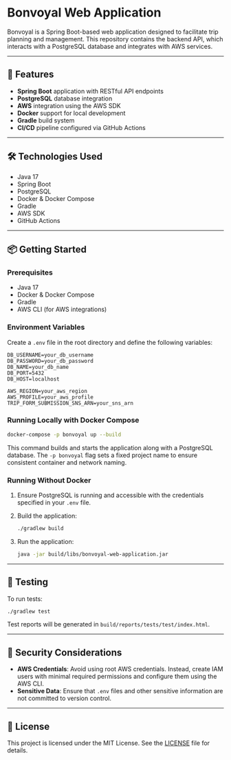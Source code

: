 # Bonvoyal Web Application

Bonvoyal is a Spring Boot-based web application designed to facilitate trip planning and management. This repository contains the backend API, which interacts with a PostgreSQL database and integrates with AWS services.

---

## 🚀 Features

* **Spring Boot** application with RESTful API endpoints
* **PostgreSQL** database integration
* **AWS** integration using the AWS SDK
* **Docker** support for local development
* **Gradle** build system
* **CI/CD** pipeline configured via GitHub Actions

---

## 🛠️ Technologies Used

* Java 17
* Spring Boot
* PostgreSQL
* Docker & Docker Compose
* Gradle
* AWS SDK
* GitHub Actions

---

## 📦 Getting Started

### Prerequisites

* Java 17
* Docker & Docker Compose
* Gradle
* AWS CLI (for AWS integrations)

### Environment Variables

Create a `.env` file in the root directory and define the following variables:

```env
DB_USERNAME=your_db_username
DB_PASSWORD=your_db_password
DB_NAME=your_db_name
DB_PORT=5432
DB_HOST=localhost

AWS_REGION=your_aws_region
AWS_PROFILE=your_aws_profile
TRIP_FORM_SUBMISSION_SNS_ARN=your_sns_arn
```



### Running Locally with Docker Compose

```bash
docker-compose -p bonvoyal up --build
```



This command builds and starts the application along with a PostgreSQL database. The `-p bonvoyal` flag sets a fixed project name to ensure consistent container and network naming.

### Running Without Docker

1. Ensure PostgreSQL is running and accessible with the credentials specified in your `.env` file.
2. Build the application:

   ```bash
   ./gradlew build
   ```



3. Run the application:

   ```bash
   java -jar build/libs/bonvoyal-web-application.jar
   ```



---

## 🧪 Testing

To run tests:

```bash
./gradlew test
```



Test reports will be generated in `build/reports/tests/test/index.html`.

---

## 🔐 Security Considerations

* **AWS Credentials**: Avoid using root AWS credentials. Instead, create IAM users with minimal required permissions and configure them using the AWS CLI.
* **Sensitive Data**: Ensure that `.env` files and other sensitive information are not committed to version control.

---

## 📄 License

This project is licensed under the MIT License. See the [LICENSE](LICENSE) file for details.

